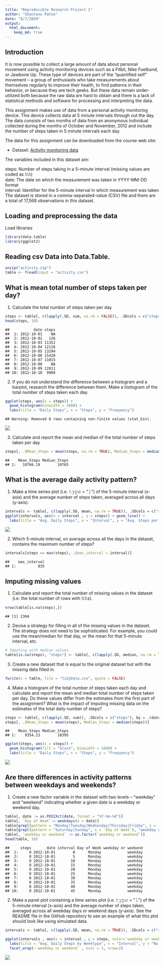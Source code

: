 ```yaml
---
title: "Reproducible Research Project 1"
author: "Shantanu Patne"
date: "8/7/2020"
output: 
  html_document: 
    keep_md: true
---
```




## Introduction
It is now possible to collect a large amount of data about personal movement using activity monitoring devices such as a Fitbit, Nike Fuelband, or Jawbone Up. These type of devices are part of the “quantified self” movement – a group of enthusiasts who take measurements about themselves regularly to improve their health, to find patterns in their behavior, or because they are tech geeks. But these data remain under-utilized both because the raw data are hard to obtain and there is a lack of statistical methods and software for processing and interpreting the data.

This assignment makes use of data from a personal activity monitoring device. This device collects data at 5 minute intervals through out the day. The data consists of two months of data from an anonymous individual collected during the months of October and November, 2012 and include the number of steps taken in 5 minute intervals each day.

The data for this assignment can be downloaded from the course web site:

* Dataset: [Activity monitoring data](https://d396qusza40orc.cloudfront.net/repdata%2Fdata%2Factivity.zip) 

The variables included in this dataset are:

steps: Number of steps taking in a 5-minute interval (missing values are coded as 𝙽𝙰) </br>
date: The date on which the measurement was taken in YYYY-MM-DD format </br>
interval: Identifier for the 5-minute interval in which measurement was taken </br>
The dataset is stored in a comma-separated-value (CSV) file and there are a total of 17,568 observations in this dataset. 

## Loading and preprocessing the data
Load libraries


```r
library(data.table)
library(ggplot2)
```

## Reading csv Data into Data.Table. 

```r
unzip("activity.zip")
table <- fread(input = "activity.csv")
```

## What is mean total number of steps taken per day?

1. Calculate the total number of steps taken per day


```r
steps <- table[, c(lapply(.SD, sum, na.rm = FALSE)), .SDcols = c("steps"), by = .(date)] 
head(steps, 10)
```

```
##           date steps
##  1: 2012-10-01    NA
##  2: 2012-10-02   126
##  3: 2012-10-03 11352
##  4: 2012-10-04 12116
##  5: 2012-10-05 13294
##  6: 2012-10-06 15420
##  7: 2012-10-07 11015
##  8: 2012-10-08    NA
##  9: 2012-10-09 12811
## 10: 2012-10-10  9900
```

2. If you do not understand the difference between a histogram and a barplot, research the difference between them. Make a histogram of the total number of steps taken each day.  


```r
ggplot(steps, aes(x = steps)) +
  geom_histogram(binwidth = 1000) +
  labs(title = "Daily Steps", x = "Steps", y = "Frequency")
```

```
## Warning: Removed 8 rows containing non-finite values (stat_bin).
```

![](figure/unnamed-chunk-4-1.png)<!-- -->

3. Calculate and report the mean and median of the total number of steps taken per day
  

```r
steps[, .(Mean_Steps = mean(steps, na.rm = TRUE), Median_Steps = median(steps, na.rm = TRUE))]
```

```
##    Mean_Steps Median_Steps
## 1:   10766.19        10765
```

## What is the average daily activity pattern?

1. Make a time series plot (i.e. 𝚝𝚢𝚙𝚎 = "𝚕") of the 5-minute interval (x-axis) and the average number of steps taken, averaged across all days (y-axis).  


```r
intervals <- table[, c(lapply(.SD, mean, na.rm = TRUE)), .SDcols = c("steps"), by = .(interval)] 
ggplot(intervals, aes(x = interval , y = steps)) + geom_line() + 
  labs(title = "Avg. Daily Steps", x = "Interval", y = "Avg. Steps per day")
```

![](figure/unnamed-chunk-6-1.png)<!-- -->

2. Which 5-minute interval, on average across all the days in the dataset, contains the maximum number of steps?  


```r
intervals[steps == max(steps), .(max_interval = interval)]
```

```
##    max_interval
## 1:          835
```


## Imputing missing values

1. Calculate and report the total number of missing values in the dataset (i.e. the total number of rows with 𝙽𝙰s).  


```r
nrow(table[is.na(steps),])
```

```
## [1] 2304
```

2. Devise a strategy for filling in all of the missing values in the dataset. The strategy does not need to be sophisticated. For example, you could use the mean/median for that day, or the mean for that 5-minute interval, etc.  


```r
# Imputing with median values. 
table[is.na(steps), "steps"] <- table[, c(lapply(.SD, median, na.rm = TRUE)), .SDcols = c("steps")]
```

3. Create a new dataset that is equal to the original dataset but with the missing data filled in.  


```r
fwrite(x = table, file = "tidyData.csv", quote = FALSE)
```

4. Make a histogram of the total number of steps taken each day and calculate and report the mean and median total number of steps taken per day. Do these values differ from the estimates from the first part of the assignment? What is the impact of imputing missing data on the estimates of the total daily number of steps?  


```r
steps <- table[, c(lapply(.SD, sum)), .SDcols = c("steps"), by = .(date)] 
steps[, .(Mean_Steps = mean(steps), Median_Steps = median(steps))]
```

```
##    Mean_Steps Median_Steps
## 1:    9354.23        10395
```

```r
ggplot(steps, aes(x = steps)) + 
  geom_histogram(fill = "black", binwidth = 1000) + 
  labs(title = "Daily Steps", x = "Steps", y = "Frequency")
```

![](figure/unnamed-chunk-11-1.png)<!-- -->


## Are there differences in activity patterns between weekdays and weekends?

1. Create a new factor variable in the dataset with two levels – “weekday” and “weekend” indicating whether a given date is a weekday or weekend day.  


```r
table[, date := as.POSIXct(date, format = "%Y-%m-%d")]
table[, `Day of Week`:= weekdays(x = date)]
table[grepl(pattern = "Monday|Tuesday|Wednesday|Thursday|Friday", x = `Day of Week`), "weekday or weekend"] <- "weekday"
table[grepl(pattern = "Saturday|Sunday", x = `Day of Week`), "weekday or weekend"] <- "weekend"
table[, `weekday or weekend` := as.factor(`weekday or weekend`)]
head(table, 10)
```

```
##     steps       date interval Day of Week weekday or weekend
##  1:     0 2012-10-01        0      Monday            weekday
##  2:     0 2012-10-01        5      Monday            weekday
##  3:     0 2012-10-01       10      Monday            weekday
##  4:     0 2012-10-01       15      Monday            weekday
##  5:     0 2012-10-01       20      Monday            weekday
##  6:     0 2012-10-01       25      Monday            weekday
##  7:     0 2012-10-01       30      Monday            weekday
##  8:     0 2012-10-01       35      Monday            weekday
##  9:     0 2012-10-01       40      Monday            weekday
## 10:     0 2012-10-01       45      Monday            weekday
```

2. Make a panel plot containing a time series plot (i.e. 𝚝𝚢𝚙𝚎 = "𝚕") of the 5-minute interval (x-axis) and the average number of steps taken, averaged across all weekday days or weekend days (y-axis). See the README file in the GitHub repository to see an example of what this plot should look like using simulated data.  


```r
intervals <- table[, c(lapply(.SD, mean, na.rm = TRUE)), .SDcols = c("steps"), by = .(interval, `weekday or weekend`)] 

ggplot(intervals , aes(x = interval , y = steps, color=`weekday or weekend`)) + geom_line() + 
  labs(title = "Avg. Daily Steps by Weektype", x = "Interval", y = "No. of Steps") + 
  facet_wrap(~`weekday or weekend` , ncol = 1, nrow=2)
```

![](figure/unnamed-chunk-13-1.png)<!-- -->
